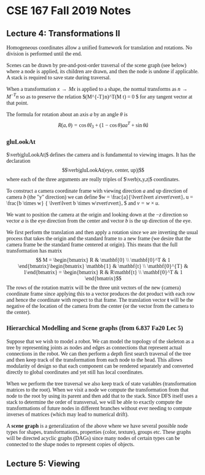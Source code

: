 # **CSE 167 Fall 2019 Notes**



## **Lecture 4: Transformations II**

<span style="font-family:'Fira Code'">
 
Homogeneous coordinates allow a unified framework for translation and rotations. No division is performed until the end. 

Scenes can be drawn by pre-and-post-order traversal of the scene graph (see below) where a node is applied, its children are drawn, and then the node is undone if applicable. A stack is required to save state during traversal.

When a transformation $x \to Mx$ is applied to a shape, the normal transforms as $n \to M^{-T}n$ so as to preserve the relation $(M^{-T}n)^T(M t) = 0 $ for any tangent vector at that point.

The formula for rotation about an axis $a$ by an angle $\theta$ is $$R(a,\theta) = \cos\theta I_3 + (1-\cos\theta) aa^T + \sin\theta \widehat{a} $$

### **gluLookAt**

$\verb|gluLookAt|$ defines the camera and is fundamental to viewing images. It has the declaration $$\verb|gluLookAt(eye, center, up)|$$ where each of the three arguments are really triples of $\verb|x,y,z|$ coordinates.

To construct a camera coordinate frame with viewing direction $a$ and up direction of camera $b$ (the "y" direction) we can define $w = \frac{a}{\lvert\lvert a\rvert\rvert}, u = \frac{b \times w} { \lvert\lvert b \times w\rvert\rvert}, $ and $v = w \times u$.

We want to position the camera at the origin and looking down at the $-z$ direction so vector $a$ is the eye direction from the center and vector $b$ is the up direction of the eye.

We first perform the translation and then apply a rotation since we are inverting the usual process that takes the origin and the standard frame to a new frame (we desire that the camera frame be the standard frame centered at origin). This means that the full transformation has matrix $$ M = \begin{bmatrix} R & \mathbf{0} \\ \mathbf{0}^T & 1 \end{bmatrix}\begin{bmatrix} \mathbb{1} & \mathbf{t} \\ \mathbf{0}^{T} & 1\end{bmatrix} = \begin{bmatrix} R & R\mathbf{t} \\ \mathbf{0}^T & 1 \end{bmatrix}$$
The rows of the rotation matrix will be the three unit vectors of the new (camera) coordinate frame since applying this to a  vector produces the dot product with each row and hence the coordinate with respect to that frame. The translation vector $\mathbf{t}$ will be the negative of the location of the camera from the center (or the vector from the camera to the center).



### **Hierarchical Modelling and Scene graphs** (from 6.837 Fa20 Lec 5)
</span>
<span style="font-family:'Fira Code'">
Suppose that we wish to model a robot. We can model the topology of the skeleton as a tree by representing joints as nodes and edges as connections that represent actual connections in the robot. We can then perform a depth first search traversal of the tree and then keep track of the transformation from each node to the head. This allows modularity of design so that each component can be rendered separately and converted directly to global coordinates and yet still has local coordinates.

When we perform the tree traversal we also keep track of state variables (transformation matrices to the root). When we visit a node we compute the transformation from that node to the root by using its parent and then add that to the stack. Since DFS itself uses a stack to determine the order of transversal, we will be able to exactly compute the transformations of future nodes in different branches without ever needing to compute inverses of matrices (which may lead to numerical drift).

A **scene graph** is a generalization of the above where we have several possible node types for shapes, transformations, properties (color, texture), groups etc. These graphs will be directed acyclic graphs (DAGs) since many nodes of certain types can be connected to the shape nodes to represent copies of objects.


</span>


## **Lecture 5: Viewing**

<span style="font-family:'Fira Code'">





</span>
